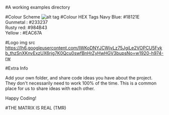 #A working examples directory

#Colour Scheme
![alt tag](https://designschool.canva.com/wp-content/uploads/sites/2/cache/2016/01/Palette_11/Palette_11-662x382.jpg)
#Colour HEX Tags
Navy Blue: #18121E <br>
Gunmetal : #233237 <br>
Rusty red: #984B43 <br>
Yellow   : #EAC67A <br>

#Logo img src
https://lh6.googleusercontent.com/IWKoDNYJCWjvLz75JgiLe2VOPCU5Fvkb_thzSnXKnvExzUX6rjg7K0Qcu0swfBnHrZyHwHGV3bupsNo=w1920-h974-rw

#Extra Info

Add your own folder, and share code ideas you have about the project.
They don't necessarily need to work 100% of the time. This is a common 
place for us to share ideas with each other.

Happy Coding!

#THE MATRIX IS REAL (TMR)
